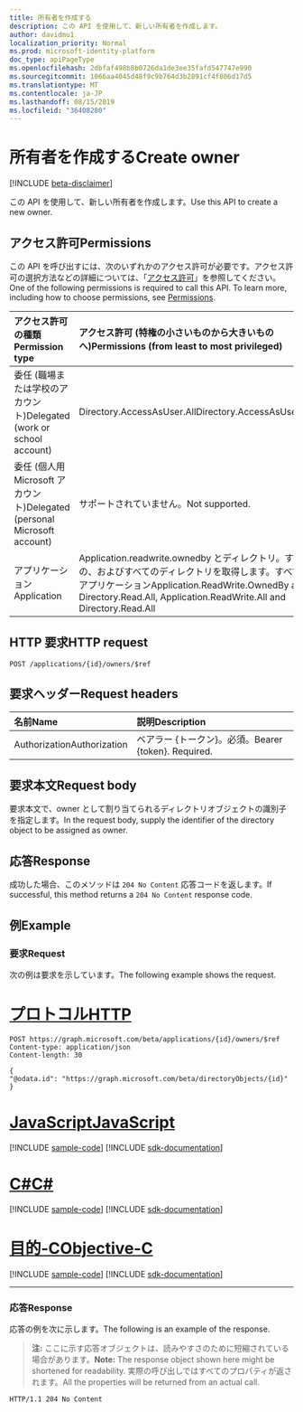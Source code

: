 ```yaml
---
title: 所有者を作成する
description: この API を使用して、新しい所有者を作成します。
author: davidmu1
localization_priority: Normal
ms.prod: microsoft-identity-platform
doc_type: apiPageType
ms.openlocfilehash: 2dbfaf498b8b0726da1de3ee35fafd547747e990
ms.sourcegitcommit: 1066aa4045d48f9c9b764d3b2891cf4f806d17d5
ms.translationtype: MT
ms.contentlocale: ja-JP
ms.lasthandoff: 08/15/2019
ms.locfileid: "36408280"
---
```

# <a name="create-owner"></a><span data-ttu-id="4de2c-103">所有者を作成する</span><span class="sxs-lookup"><span data-stu-id="4de2c-103">Create owner</span></span>

[!INCLUDE [beta-disclaimer](../../includes/beta-disclaimer.md)]

<span data-ttu-id="4de2c-104">この API を使用して、新しい所有者を作成します。</span><span class="sxs-lookup"><span data-stu-id="4de2c-104">Use this API to create a new owner.</span></span>

## <a name="permissions"></a><span data-ttu-id="4de2c-105">アクセス許可</span><span class="sxs-lookup"><span data-stu-id="4de2c-105">Permissions</span></span>
<span data-ttu-id="4de2c-p101">この API を呼び出すには、次のいずれかのアクセス許可が必要です。アクセス許可の選択方法などの詳細については、「[アクセス許可](/graph/permissions-reference)」を参照してください。</span><span class="sxs-lookup"><span data-stu-id="4de2c-p101">One of the following permissions is required to call this API. To learn more, including how to choose permissions, see [Permissions](/graph/permissions-reference).</span></span>

|<span data-ttu-id="4de2c-108">アクセス許可の種類</span><span class="sxs-lookup"><span data-stu-id="4de2c-108">Permission type</span></span>      | <span data-ttu-id="4de2c-109">アクセス許可 (特権の小さいものから大きいものへ)</span><span class="sxs-lookup"><span data-stu-id="4de2c-109">Permissions (from least to most privileged)</span></span>              |
|:--------------------|:---------------------------------------------------------|
|<span data-ttu-id="4de2c-110">委任 (職場または学校のアカウント)</span><span class="sxs-lookup"><span data-stu-id="4de2c-110">Delegated (work or school account)</span></span> |  <span data-ttu-id="4de2c-111">Directory.AccessAsUser.All</span><span class="sxs-lookup"><span data-stu-id="4de2c-111">Directory.AccessAsUser.All</span></span>    |
|<span data-ttu-id="4de2c-112">委任 (個人用 Microsoft アカウント)</span><span class="sxs-lookup"><span data-stu-id="4de2c-112">Delegated (personal Microsoft account)</span></span> | <span data-ttu-id="4de2c-113">サポートされていません。</span><span class="sxs-lookup"><span data-stu-id="4de2c-113">Not supported.</span></span>    |
|<span data-ttu-id="4de2c-114">アプリケーション</span><span class="sxs-lookup"><span data-stu-id="4de2c-114">Application</span></span> | <span data-ttu-id="4de2c-115">Application.readwrite.ownedby とディレクトリ。すべての、およびすべてのディレクトリを取得します。すべてのアプリケーション</span><span class="sxs-lookup"><span data-stu-id="4de2c-115">Application.ReadWrite.OwnedBy and Directory.Read.All, Application.ReadWrite.All and Directory.Read.All</span></span> |

## <a name="http-request"></a><span data-ttu-id="4de2c-116">HTTP 要求</span><span class="sxs-lookup"><span data-stu-id="4de2c-116">HTTP request</span></span>
<!-- { "blockType": "ignored" } -->
```http
POST /applications/{id}/owners/$ref

```
## <a name="request-headers"></a><span data-ttu-id="4de2c-117">要求ヘッダー</span><span class="sxs-lookup"><span data-stu-id="4de2c-117">Request headers</span></span>
| <span data-ttu-id="4de2c-118">名前</span><span class="sxs-lookup"><span data-stu-id="4de2c-118">Name</span></span> | <span data-ttu-id="4de2c-119">説明</span><span class="sxs-lookup"><span data-stu-id="4de2c-119">Description</span></span>|
|:---- |:---------- |
| <span data-ttu-id="4de2c-120">Authorization</span><span class="sxs-lookup"><span data-stu-id="4de2c-120">Authorization</span></span> | <span data-ttu-id="4de2c-p102">ベアラー {トークン}。必須。</span><span class="sxs-lookup"><span data-stu-id="4de2c-p102">Bearer {token}. Required.</span></span>  |

## <a name="request-body"></a><span data-ttu-id="4de2c-123">要求本文</span><span class="sxs-lookup"><span data-stu-id="4de2c-123">Request body</span></span>
<span data-ttu-id="4de2c-124">要求本文で、owner として割り当てられるディレクトリオブジェクトの識別子を指定します。</span><span class="sxs-lookup"><span data-stu-id="4de2c-124">In the request body, supply the identifier of the directory object to be assigned as owner.</span></span>

## <a name="response"></a><span data-ttu-id="4de2c-125">応答</span><span class="sxs-lookup"><span data-stu-id="4de2c-125">Response</span></span>

<span data-ttu-id="4de2c-126">成功した場合、このメソッドは `204 No Content` 応答コードを返します。</span><span class="sxs-lookup"><span data-stu-id="4de2c-126">If successful, this method returns a `204 No Content` response code.</span></span>

## <a name="example"></a><span data-ttu-id="4de2c-127">例</span><span class="sxs-lookup"><span data-stu-id="4de2c-127">Example</span></span>
### <a name="request"></a><span data-ttu-id="4de2c-128">要求</span><span class="sxs-lookup"><span data-stu-id="4de2c-128">Request</span></span>
<span data-ttu-id="4de2c-129">次の例は要求を示しています。</span><span class="sxs-lookup"><span data-stu-id="4de2c-129">The following example shows the request.</span></span>

# <a name="httptabhttp"></a>[<span data-ttu-id="4de2c-130">プロトコル</span><span class="sxs-lookup"><span data-stu-id="4de2c-130">HTTP</span></span>](#tab/http)
<!-- {
  "blockType": "request",
  "name": "create_directoryobject_from_application"
}-->
```http
POST https://graph.microsoft.com/beta/applications/{id}/owners/$ref
Content-type: application/json
Content-length: 30

{
"@odata.id": "https://graph.microsoft.com/beta/directoryObjects/{id}"
}

```
# <a name="javascripttabjavascript"></a>[<span data-ttu-id="4de2c-131">JavaScript</span><span class="sxs-lookup"><span data-stu-id="4de2c-131">JavaScript</span></span>](#tab/javascript)
[!INCLUDE [sample-code](../includes/snippets/javascript/create-directoryobject-from-application-javascript-snippets.md)]
[!INCLUDE [sdk-documentation](../includes/snippets/snippets-sdk-documentation-link.md)]

# <a name="ctabcsharp"></a>[<span data-ttu-id="4de2c-132">C#</span><span class="sxs-lookup"><span data-stu-id="4de2c-132">C#</span></span>](#tab/csharp)
[!INCLUDE [sample-code](../includes/snippets/csharp/create-directoryobject-from-application-csharp-snippets.md)]
[!INCLUDE [sdk-documentation](../includes/snippets/snippets-sdk-documentation-link.md)]

# <a name="objective-ctabobjc"></a>[<span data-ttu-id="4de2c-133">目的-C</span><span class="sxs-lookup"><span data-stu-id="4de2c-133">Objective-C</span></span>](#tab/objc)
[!INCLUDE [sample-code](../includes/snippets/objc/create-directoryobject-from-application-objc-snippets.md)]
[!INCLUDE [sdk-documentation](../includes/snippets/snippets-sdk-documentation-link.md)]

---

### <a name="response"></a><span data-ttu-id="4de2c-134">応答</span><span class="sxs-lookup"><span data-stu-id="4de2c-134">Response</span></span>

<span data-ttu-id="4de2c-135">応答の例を次に示します。</span><span class="sxs-lookup"><span data-stu-id="4de2c-135">The following is an example of the response.</span></span>

><span data-ttu-id="4de2c-136">**注:** ここに示す応答オブジェクトは、読みやすさのために短縮されている場合があります。</span><span class="sxs-lookup"><span data-stu-id="4de2c-136">**Note:** The response object shown here might be shortened for readability.</span></span> <span data-ttu-id="4de2c-137">実際の呼び出しではすべてのプロパティが返されます。</span><span class="sxs-lookup"><span data-stu-id="4de2c-137">All the properties will be returned from an actual call.</span></span>

<!-- {
  "blockType": "response",
  "truncated": true,
  "@odata.type": "microsoft.graph.directoryObject"
} -->
```http
HTTP/1.1 204 No Content
```

<!-- uuid: 8fcb5dbc-d5aa-4681-8e31-b001d5168d79
2015-10-25 14:57:30 UTC -->
<!--
{
  "type": "#page.annotation",
  "description": "Create owner",
  "keywords": "",
  "section": "documentation",
  "tocPath": "",
  "suppressions": [
  ]
}
-->
